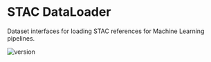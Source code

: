 # STAC DataLoader

Dataset interfaces for loading STAC references for Machine Learning pipelines.

![version](https://img.shields.io/badge/version-0.3.1-blue)
